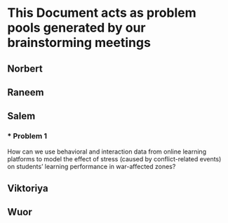 # This Document acts as problem pools generated by our brainstorming meetings

## Norbert

## Raneem

## Salem

### * Problem 1

How can we use behavioral and interaction data from online learning platforms
to model the effect of stress (caused by conflict-related events) on students’
learning performance in war-affected zones?

## Viktoriya

## Wuor
